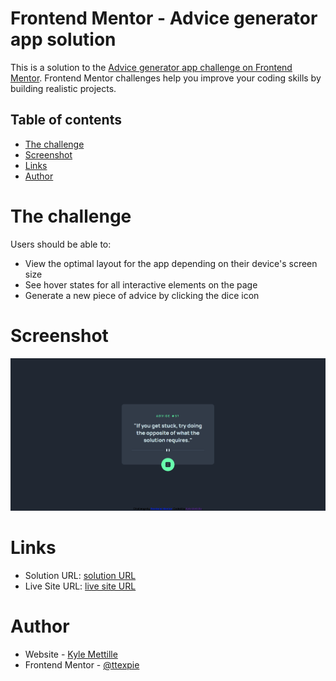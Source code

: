 # Frontend Mentor - Advice generator app solution

This is a solution to the [Advice generator app challenge on Frontend Mentor](https://www.frontendmentor.io/challenges/advice-generator-app-QdUG-13db). Frontend Mentor challenges help you improve your coding skills by building realistic projects.

## Table of contents

- [The challenge](#the-challenge)
- [Screenshot](#screenshot)
- [Links](#links)
- [Author](#author)

# The challenge

Users should be able to:

- View the optimal layout for the app depending on their device's screen size
- See hover states for all interactive elements on the page
- Generate a new piece of advice by clicking the dice icon

# Screenshot

![screenshot](screenshot.png)

# Links

- Solution URL: [solution URL](https://github.com/ttexpie/advice-generator-app-main)
- Live Site URL: [live site URL](https://ttexpie.github.io/advice-generator-app-main)

# Author

- Website - [Kyle Mettille](https://ttexpie.github.io)
- Frontend Mentor - [@ttexpie](https://www.frontendmentor.io/profile/ttexpie)
